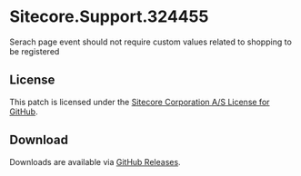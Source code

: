 # Sitecore.Support.324455
Serach page event should not require custom values related to shopping to be registered

## License  
This patch is licensed under the [Sitecore Corporation A/S License for GitHub](https://github.com/sitecoresupport/Sitecore.Support.324455/blob/master/LICENSE).  

## Download  
Downloads are available via [GitHub Releases](https://github.com/sitecoresupport/Sitecore.Support.324455/releases).  
